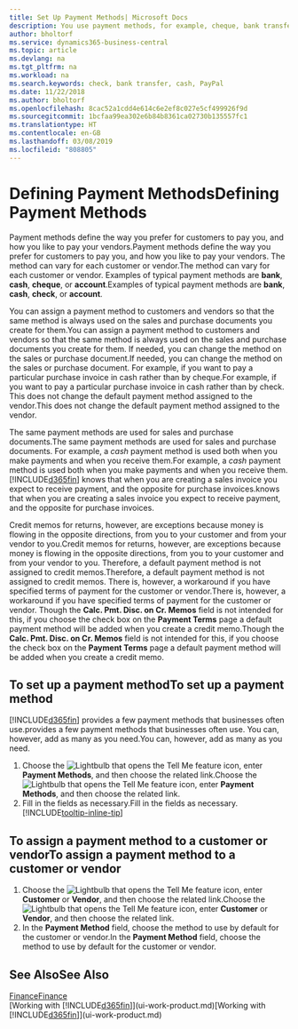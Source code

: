```yaml
---
title: Set Up Payment Methods| Microsoft Docs
description: You use payment methods, for example, cheque, bank transfer, cash, or PayPal, to define how sales and purchase invoices will be paid.
author: bholtorf
ms.service: dynamics365-business-central
ms.topic: article
ms.devlang: na
ms.tgt_pltfrm: na
ms.workload: na
ms.search.keywords: check, bank transfer, cash, PayPal
ms.date: 11/22/2018
ms.author: bholtorf
ms.openlocfilehash: 8cac52a1cdd4e614c6e2ef8c027e5cf499926f9d
ms.sourcegitcommit: 1bcfaa99ea302e6b84b8361ca02730b135557fc1
ms.translationtype: HT
ms.contentlocale: en-GB
ms.lasthandoff: 03/08/2019
ms.locfileid: "808805"
---
```

# <a name="defining-payment-methods"></a><span data-ttu-id="c93c8-103">Defining Payment Methods</span><span class="sxs-lookup"><span data-stu-id="c93c8-103">Defining Payment Methods</span></span>
<span data-ttu-id="c93c8-104">Payment methods define the way you prefer for customers to pay you, and how you like to pay your vendors.</span><span class="sxs-lookup"><span data-stu-id="c93c8-104">Payment methods define the way you prefer for customers to pay you, and how you like to pay your vendors.</span></span> <span data-ttu-id="c93c8-105">The method can vary for each customer or vendor.</span><span class="sxs-lookup"><span data-stu-id="c93c8-105">The method can vary for each customer or vendor.</span></span> <span data-ttu-id="c93c8-106">Examples of typical payment methods are **bank**, **cash**, **cheque**, or **account**.</span><span class="sxs-lookup"><span data-stu-id="c93c8-106">Examples of typical payment methods are **bank**, **cash**, **check**, or **account**.</span></span> 

<span data-ttu-id="c93c8-107">You can assign a payment method to customers and vendors so that the same method is always used on the sales and purchase documents you create for them.</span><span class="sxs-lookup"><span data-stu-id="c93c8-107">You can assign a payment method to customers and vendors so that the same method is always used on the sales and purchase documents you create for them.</span></span> <span data-ttu-id="c93c8-108">If needed, you can change the method on the sales or purchase document.</span><span class="sxs-lookup"><span data-stu-id="c93c8-108">If needed, you can change the method on the sales or purchase document.</span></span> <span data-ttu-id="c93c8-109">For example, if you want to pay a particular purchase invoice in cash rather than by cheque.</span><span class="sxs-lookup"><span data-stu-id="c93c8-109">For example, if you want to pay a particular purchase invoice in cash rather than by check.</span></span> <span data-ttu-id="c93c8-110">This does not change the default payment method assigned to the vendor.</span><span class="sxs-lookup"><span data-stu-id="c93c8-110">This does not change the default payment method assigned to the vendor.</span></span>

<span data-ttu-id="c93c8-111">The same payment methods are used for sales and purchase documents.</span><span class="sxs-lookup"><span data-stu-id="c93c8-111">The same payment methods are used for sales and purchase documents.</span></span> <span data-ttu-id="c93c8-112">For example, a _cash_ payment method is used both when you make payments and when you receive them.</span><span class="sxs-lookup"><span data-stu-id="c93c8-112">For example, a _cash_ payment method is used both when you make payments and when you receive them.</span></span> [!INCLUDE[d365fin](includes/d365fin_md.md)] <span data-ttu-id="c93c8-113">knows that when you are creating a sales invoice you expect to receive payment, and the opposite for purchase invoices.</span><span class="sxs-lookup"><span data-stu-id="c93c8-113">knows that when you are creating a sales invoice you expect to receive payment, and the opposite for purchase invoices.</span></span> 

<span data-ttu-id="c93c8-114">Credit memos for returns, however, are exceptions because money is flowing in the opposite directions, from you to your customer and from your vendor to you.</span><span class="sxs-lookup"><span data-stu-id="c93c8-114">Credit memos for returns, however, are exceptions because money is flowing in the opposite directions, from you to your customer and from your vendor to you.</span></span> <span data-ttu-id="c93c8-115">Therefore, a default payment method is not assigned to credit memos.</span><span class="sxs-lookup"><span data-stu-id="c93c8-115">Therefore, a default payment method is not assigned to credit memos.</span></span> <span data-ttu-id="c93c8-116">There is, however, a workaround if you have specified terms of payment for the customer or vendor.</span><span class="sxs-lookup"><span data-stu-id="c93c8-116">There is, however, a workaround if you have specified terms of payment for the customer or vendor.</span></span> <span data-ttu-id="c93c8-117">Though the **Calc. Pmt. Disc. on Cr. Memos** field is not intended for this, if you choose the check box on the **Payment Terms** page a default payment method will be added when you create a credit memo.</span><span class="sxs-lookup"><span data-stu-id="c93c8-117">Though the **Calc. Pmt. Disc. on Cr. Memos** field is not intended for this, if you choose the check box on the **Payment Terms** page a default payment method will be added when you create a credit memo.</span></span>

## <a name="to-set-up-a-payment-method"></a><span data-ttu-id="c93c8-118">To set up a payment method</span><span class="sxs-lookup"><span data-stu-id="c93c8-118">To set up a payment method</span></span>
[!INCLUDE[d365fin](includes/d365fin_md.md)] <span data-ttu-id="c93c8-119">provides a few payment methods that businesses often use.</span><span class="sxs-lookup"><span data-stu-id="c93c8-119">provides a few payment methods that businesses often use.</span></span> <span data-ttu-id="c93c8-120">You can, however, add as many as you need.</span><span class="sxs-lookup"><span data-stu-id="c93c8-120">You can, however, add as many as you need.</span></span>

1. <span data-ttu-id="c93c8-121">Choose the ![Lightbulb that opens the Tell Me feature](media/ui-search/search_small.png "Tell me what you want to do") icon, enter **Payment Methods**, and then choose the related link.</span><span class="sxs-lookup"><span data-stu-id="c93c8-121">Choose the ![Lightbulb that opens the Tell Me feature](media/ui-search/search_small.png "Tell me what you want to do") icon, enter **Payment Methods**, and then choose the related link.</span></span>
2. <span data-ttu-id="c93c8-122">Fill in the fields as necessary.</span><span class="sxs-lookup"><span data-stu-id="c93c8-122">Fill in the fields as necessary.</span></span> [!INCLUDE[tooltip-inline-tip](includes/tooltip-inline-tip_md.md)]

## <a name="to-assign-a-payment-method-to-a-customer-or-vendor"></a><span data-ttu-id="c93c8-123">To assign a payment method to a customer or vendor</span><span class="sxs-lookup"><span data-stu-id="c93c8-123">To assign a payment method to a customer or vendor</span></span>
1. <span data-ttu-id="c93c8-124">Choose the ![Lightbulb that opens the Tell Me feature](media/ui-search/search_small.png "Tell me what you want to do") icon, enter **Customer** or **Vendor**, and then choose the related link.</span><span class="sxs-lookup"><span data-stu-id="c93c8-124">Choose the ![Lightbulb that opens the Tell Me feature](media/ui-search/search_small.png "Tell me what you want to do") icon, enter **Customer** or **Vendor**, and then choose the related link.</span></span>
2. <span data-ttu-id="c93c8-125">In the **Payment Method** field, choose the method to use by default for the customer or vendor.</span><span class="sxs-lookup"><span data-stu-id="c93c8-125">In the **Payment Method** field, choose the method to use by default for the customer or vendor.</span></span>

## <a name="see-also"></a><span data-ttu-id="c93c8-126">See Also</span><span class="sxs-lookup"><span data-stu-id="c93c8-126">See Also</span></span>
[<span data-ttu-id="c93c8-127">Finance</span><span class="sxs-lookup"><span data-stu-id="c93c8-127">Finance</span></span>](finance.md)  
<span data-ttu-id="c93c8-128">[Working with [!INCLUDE[d365fin](includes/d365fin_md.md)]](ui-work-product.md)</span><span class="sxs-lookup"><span data-stu-id="c93c8-128">[Working with [!INCLUDE[d365fin](includes/d365fin_md.md)]](ui-work-product.md)</span></span>  
